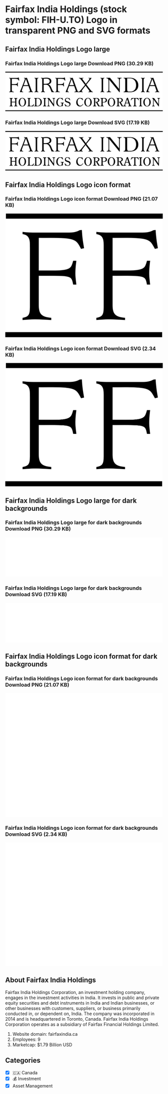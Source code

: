 # Fairfax India Holdings (stock symbol: FIH-U.TO) Logo in transparent PNG and SVG formats

## Fairfax India Holdings Logo large

### Fairfax India Holdings Logo large Download PNG (30.29 KB)

![Fairfax India Holdings Logo large Download PNG (30.29 KB)](/img/orig/FIH-U.TO_BIG-c000bf4c.png)

### Fairfax India Holdings Logo large Download SVG (17.19 KB)

![Fairfax India Holdings Logo large Download SVG (17.19 KB)](/img/orig/FIH-U.TO_BIG-493d03da.svg)

## Fairfax India Holdings Logo icon format

### Fairfax India Holdings Logo icon format Download PNG (21.07 KB)

![Fairfax India Holdings Logo icon format Download PNG (21.07 KB)](/img/orig/FIH-U.TO-107e752b.png)

### Fairfax India Holdings Logo icon format Download SVG (2.34 KB)

![Fairfax India Holdings Logo icon format Download SVG (2.34 KB)](/img/orig/FIH-U.TO-8d99f9b7.svg)

## Fairfax India Holdings Logo large for dark backgrounds

### Fairfax India Holdings Logo large for dark backgrounds Download PNG (30.29 KB)

![Fairfax India Holdings Logo large for dark backgrounds Download PNG (30.29 KB)](/img/orig/FIH-U.TO_BIG.D-99235866.png)

### Fairfax India Holdings Logo large for dark backgrounds Download SVG (17.19 KB)

![Fairfax India Holdings Logo large for dark backgrounds Download SVG (17.19 KB)](/img/orig/FIH-U.TO_BIG.D-1ab9bced.svg)

## Fairfax India Holdings Logo icon format for dark backgrounds

### Fairfax India Holdings Logo icon format for dark backgrounds Download PNG (21.07 KB)

![Fairfax India Holdings Logo icon format for dark backgrounds Download PNG (21.07 KB)](/img/orig/FIH-U.TO.D-4023bb7b.png)

### Fairfax India Holdings Logo icon format for dark backgrounds Download SVG (2.34 KB)

![Fairfax India Holdings Logo icon format for dark backgrounds Download SVG (2.34 KB)](/img/orig/FIH-U.TO.D-53161f83.svg)

## About Fairfax India Holdings

Fairfax India Holdings Corporation, an investment holding company, engages in the investment activities in India. It invests in public and private equity securities and debt instruments in India and Indian businesses, or other businesses with customers, suppliers, or business primarily conducted in, or dependent on, India. The company was incorporated in 2014 and is headquartered in Toronto, Canada. Fairfax India Holdings Corporation operates as a subsidiary of Fairfax Financial Holdings Limited.

1. Website domain: fairfaxindia.ca
2. Employees: 9
3. Marketcap: $1.79 Billion USD


## Categories
- [x] 🇨🇦 Canada
- [x] 💰 Investment
- [x] Asset Management

